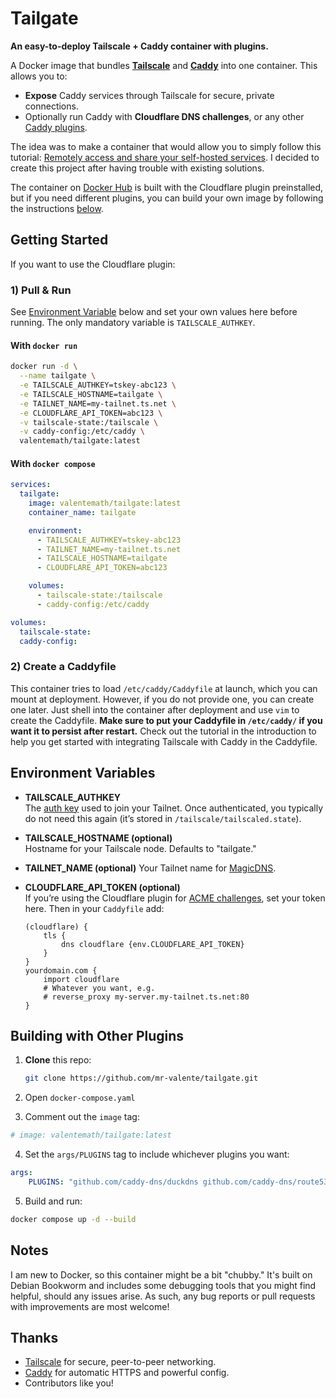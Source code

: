 # Tailgate

**An easy-to-deploy Tailscale + Caddy container with plugins.**

A Docker image that bundles **[Tailscale](https://tailscale.com/)** and **[Caddy](https://caddyserver.com/)** into one container. This allows you to:

- **Expose** Caddy services through Tailscale for secure, private connections.
- Optionally run Caddy with **Cloudflare DNS challenges**, or any other [Caddy plugins](https://caddyserver.com/download).

The idea was to make a container that would allow you to simply follow this tutorial: [Remotely access and share your self-hosted services](https://www.youtube.com/watch?v=Vt4PDUXB_fg⁠). I decided to create this project after having trouble with existing solutions. 

The container on [Docker Hub](https://hub.docker.com/r/valentemath/tailgate) is built with the Cloudflare plugin preinstalled, but if you need different plugins, you can build your own image by following the instructions [below](#building-with-other-plugins).

## Getting Started

If you want to use the Cloudflare plugin:

### 1) Pull & Run

See [Environment Variable](#environment-variables) below and set your own values here before running. The only mandatory variable is `TAILSCALE_AUTHKEY`. 

#### With `docker run`


```bash
docker run -d \
  --name tailgate \
  -e TAILSCALE_AUTHKEY=tskey-abc123 \
  -e TAILSCALE_HOSTNAME=tailgate \
  -e TAILNET_NAME=my-tailnet.ts.net \
  -e CLOUDFLARE_API_TOKEN=abc123 \
  -v tailscale-state:/tailscale \
  -v caddy-config:/etc/caddy \
  valentemath/tailgate:latest
```

#### With `docker compose`

```yaml
services:
  tailgate:
    image: valentemath/tailgate:latest
    container_name: tailgate

    environment:
      - TAILSCALE_AUTHKEY=tskey-abc123
      - TAILNET_NAME=my-tailnet.ts.net
      - TAILSCALE_HOSTNAME=tailgate
      - CLOUDFLARE_API_TOKEN=abc123

    volumes:
      - tailscale-state:/tailscale
      - caddy-config:/etc/caddy

volumes:
  tailscale-state:
  caddy-config:
```


### 2) Create a Caddyfile

This container tries to load `/etc/caddy/Caddyfile` at launch, which you can mount at deployment. However, if you do not provide one, you can create one later. Just shell into the container after deployment and use `vim` to create the Caddyfile. **Make sure to put your Caddyfile in `/etc/caddy/` if you want it to persist after restart.** Check out the tutorial in the introduction to help you get started with integrating Tailscale with Caddy in the Caddyfile. 

## Environment Variables

- **TAILSCALE_AUTHKEY**  
  The [auth key](https://tailscale.com/kb/1085/auth-keys/) used to join your Tailnet. Once authenticated, you typically do not need this again (it’s stored in `/tailscale/tailscaled.state`).

- **TAILSCALE_HOSTNAME (optional)**  
  Hostname for your Tailscale node. Defaults to "tailgate."

- **TAILNET_NAME (optional)**
  Your Tailnet name for [MagicDNS](https://tailscale.com/kb/1081/magicdns).

- **CLOUDFLARE_API_TOKEN (optional)**  
  If you’re using the Cloudflare plugin for [ACME challenges](https://caddyserver.com/docs/caddyfile/directives/tls#dns-providers), set your token here. Then in your `Caddyfile` add:
  
  ```
  (cloudflare) {
      tls {
          dns cloudflare {env.CLOUDFLARE_API_TOKEN}
      }
  }
  yourdomain.com {
      import cloudflare
      # Whatever you want, e.g.
      # reverse_proxy my-server.my-tailnet.ts.net:80
  }
  ```


## Building with Other Plugins

1. **Clone** this repo:
   ```bash
   git clone https://github.com/mr-valente/tailgate.git
   ```

2. Open `docker-compose.yaml`

3. Comment out the `image` tag:
```yaml
# image: valentemath/tailgate:latest
```

4. Set the `args/PLUGINS` tag to include whichever plugins you want:
```yaml
args:
    PLUGINS: "github.com/caddy-dns/duckdns github.com/caddy-dns/route53"
```

5. Build and run: 
```bash
docker compose up -d --build
```

## Notes

I am new to Docker, so this container might be a bit "chubby." It's built on Debian Bookworm and includes some debugging tools that you might find helpful, should any issues arise. As such, any bug reports or pull requests with improvements are most welcome! 

## Thanks

- [Tailscale](https://tailscale.com) for secure, peer-to-peer networking.  
- [Caddy](https://caddyserver.com) for automatic HTTPS and powerful config.  
- Contributors like you!

